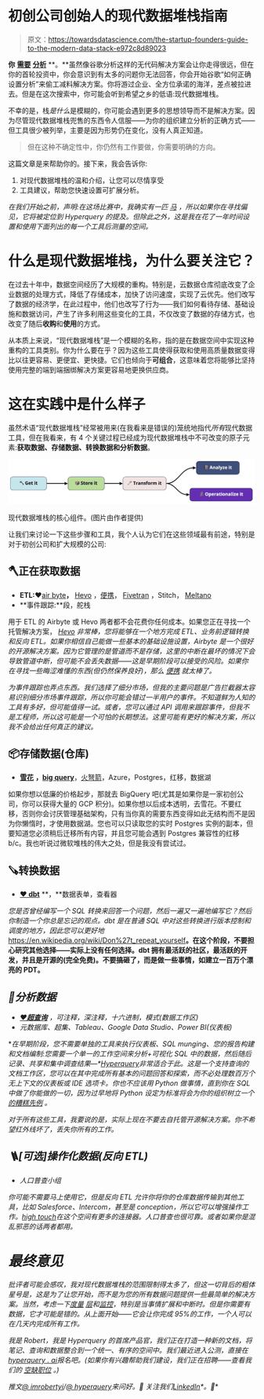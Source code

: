 # 初创公司创始人的现代数据堆栈指南

> 原文：<https://towardsdatascience.com/the-startup-founders-guide-to-the-modern-data-stack-e972c8d89023>

**你** [**需要**](https://www.mckinsey.com/industries/technology-media-and-telecommunications/our-insights/big-data-getting-a-better-read-on-performance) [**分析**](https://thinkgrowth.org/the-startup-founders-guide-to-analytics-1d2176f20ac1) **。**虽然像谷歌分析这样的无代码解决方案会让你走得很远，但在你的首轮投资中，你会意识到有太多的问题你无法回答，你会开始谷歌“如何正确设置分析”来偷工减料解决方案。你将游过企业、全方位承诺的海洋，差点被拉进去。但是在这次搜索中，你可能会听到希望之乡的低语:现代数据堆栈。

不幸的是，栈*是什么*是模糊的，你可能会遇到更多的思想领导而不是解决方案。因为尽管现代数据堆栈兜售的东西令人信服——为你的组织建立分析的正确方式——但工具很少被列举，主要是因为形势仍在变化，没有人真正知道。

> 但在这种不确定性中，你仍然有工作要做，你需要明确的方向。

这篇文章是来帮助你的。接下来，我会告诉你:

1.  对现代数据堆栈的温和介绍，让您可以尽情享受
2.  工具建议，帮助您快速设置可扩展分析。

*在我们开始之前，声明:在这场比赛中，我确实有一匹* [*马*](http://hyperquery.ai) *，所以如果你在寻找偏见，它将被定位到 Hyperquery 的提及。但除此之外，这是我在花了一年时间设置和使用下面列出的每一个工具后测量的空间。*

# 什么是现代数据堆栈，为什么要关注它？

在过去十年中，数据空间经历了大规模的重构。特别是，云数据仓库彻底改变了企业数据的处理方式，降低了存储成本，加快了访问速度，实现了云优先。他们改写了数据的经济学，在此过程中，他们也改写了行为——我们如何看待存储、基础设施和数据访问，产生了许多利用这些变化的工具，不仅改变了数据的存储方式，也改变了随后**收购**和**使用**的方式。

从本质上来说，“现代数据堆栈”是一个模糊的名称，指的是在数据空间中实现这种重构的工具类别。你为什么要在乎？因为这些工具使得获取和使用高质量数据变得比以往更容易、更便宜、更快捷。它们也倾向于**可组合**，这意味着您将能够比坚持使用完整的端到端捆绑解决方案更容易地更换供应商。

# 这在实践中是什么样子

虽然术语“现代数据堆栈”经常被用来(在我看来是错误的)笼统地指代*所有*现代数据工具，但在我看来，有 4 个关键过程已经成为现代数据堆栈中不可改变的原子元素:**获取数据、存储数据、转换数据和分析数据**。

![](img/b8fbb2cff5a3313963ef7db0391f8436.png)

现代数据堆栈的核心组件。(图片由作者提供)

让我们来讨论一下这些步骤和工具，我个人认为它们在这些领域最有前途，特别是对于初创公司和扩大规模的公司:

## 🪓正在获取数据

*   **ETL:❤️**[air byte](http://airbyte.com)**，** [Hevo](http://hevodata.com) ，[便携](https://portable.io/)， [Fivetran](http://fivetran.com) ，Stitch， [Meltano](https://meltano.com/)
*   **事件跟踪:**段，舵栈

用于 ETL 的 Airbyte 或 Hevo 两者都不会花费你任何成本。如果您正在寻找一个托管解决方案， [*Hevo*](https://hevodata.com/integrations/pipeline/) *非常棒，您将能够在一个地方完成 ETL、业务前逻辑转换和反向 ETL。如果你相信自己能做一些基本的基础设施设置，Airbyte 是一个很好的开源解决方案。因为它管理的是管道而不是存储，这里的中断在最坏的情况下会导致管道中断，但可能不会丢失数据——这是早期阶段可以接受的风险。如果你在寻找一些晦涩难懂的东西(但仍然保养良好)，那么* [*便携*](https://portable.io/) *就太棒了。*

*为事件跟踪也弄点东西。我们选择了细分市场，但我的主要问题是广告拦截器太容易识别细分市场事件跟踪，所以你可能会错过一半用户的事件。不知道鲜为人知的工具有多好，但可能值得一试。或者，您可以通过 API 调用来跟踪事件，但我不是工程师，所以这可能是一个可怕的长期想法。这里可能有更好的解决方案，所以我不会给出任何真正的建议。*

## 📦存储数据(仓库)

*   [**雪花**](http://snowflake.com) **，**[**big query**](https://cloud.google.com/bigquery)，[火弩箭](http://firebolt.io)，Azure，Postgres，红移，数据湖

如果你想以低廉的价格起步，那就去 BigQuery 吧(尤其是如果你是一家初创公司，你可以获得大量的 GCP 积分)。如果你想以后成本透明，去雪花。不要红移，否则你会讨厌管理基础架构，只有当你真的需要东西变得如此无结构而不是因为你懒惰时，才使用数据湖。您也可以只读取您的实时 Postgres 实例的副本，但要知道您必须稍后迁移所有内容，并且您可能会遇到 Postgres 兼容性的红移 b/c。我也听说过微软堆栈的伟大之处，但是我没有尝试过。

## 🪚转换数据

*   [**❤️ dbt**](http://getdbt.com) **，**数据表单，查看器

*您是否曾经编写一个 SQL 转换来回答一个问题，然后一遍又一遍地编写它？然后你制造一个你总是忘记的观点。dbt 是在普通 SQL 中对这些转换进行版本控制和调度的地方，因此您可以更好地*<https://en.wikipedia.org/wiki/Don%27t_repeat_yourself>**。在这个阶段，不要担心研究其他选择——实际上没有任何选择。dbt 拥有最活跃的社区，最活跃的开发，并且是开源的(完全免费)。不要搞砸了，而是做一些事情，如建立一百万个漂亮的 PDT。**

## *📕分析数据*

*   *[**❤️超查询**](http://hyperquery.ai) ，可注释，深注释，十六进制，模式(数据工作区)*
*   *元数据库、超集、Tableau、Google Data Studio、Power BI(仪表板)*

**在早期阶段，您不需要单独的工具来执行仪表板、SQL munging、您的报告构建和文档编制:您需要一个单一的工作空间来分析+可视化 SQL 中的数据，然后随后记录、共享和集中调查结果—*[*Hyperquery*](http://hyperquery.ai)*非常适合于此。这是一个支持查询的文档工作区，您可以在其中完成所有基本的问题回答和探索，而不必处理数百万个无上下文的仪表板或 IDE 选项卡。你也不应该用 Python 做事情，直到你在 SQL 中做了你能做的一切，因为过早地将 Python 设定为标准将会为你的组织树立一个* [*的糟糕先例*](/how-to-scale-your-analytics-org-by-ditching-git-3d8d4ce398d1) *。**

*对于所有这些工具，我要说的是，实际上现在不要去自托管开源解决方案。你不希望红外线坏了，丢失你所有的工作。*

## *🪜[可选]操作化数据(反向 ETL)*

*   *人口普查小组*

*你可能不需要马上使用它，但是反向 ETL 允许你将你的仓库数据传输到其他工具，比如 Salesforce、Intercom，甚至是 conception，所以它可以增强操作工作。[*high touch*](http://hightouch.io)*在这个空间有更多的连接器。人口普查也很可靠。或者如果你是混乱邪恶的话两者都用。**

# *最终意见*

*批评者可能会感叹，我对现代数据堆栈的范围限制得太多了，但这一切背后的粗体星号是，这是为了让您开始，而不是为您的所有数据问题提供一些最简单的解决方案。当然，考虑一下[度量](https://robertyi.substack.com/p/signaling-a-tectonic-shift-in-the) [层](http://supergrain.com)和[监控](http://metaplane.dev)，特别是当事情扩展和中断时。但是你需要有数据，它才可能是错的。从上面开始——它会让你完成 95%的工作，一个人可以在几天内完成所有工作。*

**我是 Robert，我是 Hyperquery 的首席产品官，我们正在打造一种新的文档，将笔记、查询和数据整合到一个统一、有序的空间中。我们最近进入公测，直接在*[*hyperquery . ai*](http://hyperquery.ai)*报名吧。(如果你有兴趣帮助我们建设，我们正在招聘——查看我们的* [*空缺职位*](https://www.notion.so/Careers-at-Dataframe-3e861dab875443269ee612e9159c2071) *。)**

**推文*[*@ imrobertyi*](https://twitter.com/imrobertyi)*/*[*@ hyperquery*](http://twitter.com/hyperquery)*来问好。👋
关注我们*[*LinkedIn*](https://www.linkedin.com/company/hyperquery/)*。🙂**